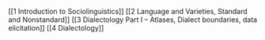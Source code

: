 [[1 Introduction to Sociolinguistics]]
[[2 Language and Varieties, Standard and Nonstandard]]
[[3 Dialectology Part I – Atlases, Dialect boundaries, data elicitation]]
[[4 Dialectology]]